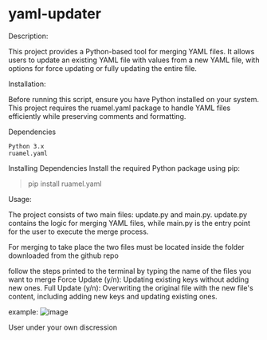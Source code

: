 # yaml-updater

Description:

This project provides a Python-based tool for merging YAML files. It allows users to update an existing YAML file with values from a new YAML file, with options for force updating or fully updating the entire file.

Installation:

Before running this script, ensure you have Python installed on your system. This project requires the ruamel.yaml package to handle YAML files efficiently while preserving comments and formatting.

Dependencies

    Python 3.x
    ruamel.yaml

Installing Dependencies
Install the required Python package using pip:

>pip install ruamel.yaml

Usage:

The project consists of two main files: update.py and main.py. update.py contains the logic for merging YAML files, while main.py is the entry point for the user to execute the merge process.

For merging to take place the two files must be located inside the folder downloaded from the github repo

follow the steps printed to the terminal by typing the name of the files you want to merge
    Force Update (y/n): Updating existing keys without adding new ones.
    Full Update (y/n): Overwriting the original file with the new file's content, including adding new keys and updating existing ones.

example: 
![image](https://github.com/ThreeLeftTurns/yaml-updater/assets/34759970/4b7728ab-d081-48db-8b28-872abe882119)

User under your own discression
